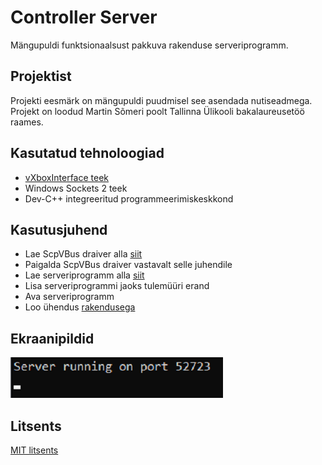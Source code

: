 # Controller Server
Mängupuldi funktsionaalsust pakkuva rakenduse serveriprogramm.

## Projektist
Projekti eesmärk on mängupuldi puudmisel see asendada nutiseadmega.  
Projekt on loodud Martin Sõmeri poolt Tallinna Ülikooli bakalaureusetöö raames.

## Kasutatud tehnoloogiad
* [vXboxInterface teek](https://github.com/shauleiz/vXboxInterface)
* Windows Sockets 2 teek
* Dev-C++ integreeritud programmeerimiskeskkond

## Kasutusjuhend
* Lae ScpVBus draiver alla [siit](https://github.com/shauleiz/ScpVBus/releases)
* Paigalda ScpVBus draiver vastavalt selle juhendile
* Lae serveriprogramm alla [siit](https://github.com/martinsomer/ControllerServer/releases)
* Lisa serveriprogrammi jaoks tulemüüri erand
* Ava serveriprogramm
* Loo ühendus [rakendusega](https://github.com/martinsomer/controller)

## Ekraanipildid
![Screenshot](img/1588709760.png)

## Litsents
[MIT litsents](LICENSE.txt)